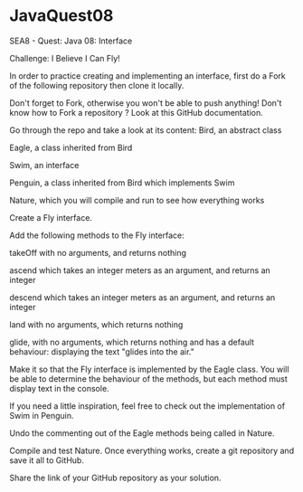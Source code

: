 # JavaQuest08
SEA8 - Quest: Java 08: Interface

Challenge: I Believe I Can Fly!

In order to practice creating and implementing an interface, first do a Fork of the following repository then clone it locally.

Don't forget to Fork, otherwise you won't be able to push anything! Don't know how to Fork a repository ? Look at this GitHub documentation.

Go through the repo and take a look at its content:
Bird, an abstract class

Eagle, a class inherited from Bird   

Swim, an interface    

Penguin, a class inherited from Bird which implements Swim   

Nature, which you will compile and run to see how everything works

Create a Fly interface.

Add the following methods to the Fly interface:

takeOff with no arguments, and returns nothing    

ascend which takes an integer meters as an argument, and returns an integer    

descend which takes an integer meters as an argument, and returns an integer    

land with no arguments, which returns nothing    

glide, with no arguments, which returns nothing and has a default behaviour: displaying the text "glides into the air."

Make it so that the Fly interface is implemented by the Eagle class.
You will be able to determine the behaviour of the methods, but each method must display text in the console.    

If you need a little inspiration, feel free to check out the implementation of Swim in Penguin.

Undo the commenting out of the Eagle methods being called in Nature.

Compile and test Nature. Once everything works, create a git repository and save it all to GitHub.

Share the link of your GitHub repository as your solution.
